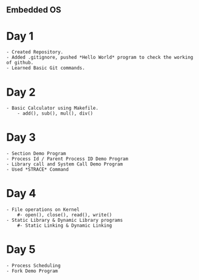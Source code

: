 ## Embedded OS

# Day 1
    - Created Repository.
    - Added .gitignore, pushed *Hello World* program to check the working of github.
    - Learned Basic Git commands.

# Day 2
    - Basic Calculator using Makefile.
        - add(), sub(), mul(), div()

# Day 3
    - Section Demo Program
    - Process Id / Parent Process ID Demo Program
    - Library call and System Call Demo Program
    - Used *STRACE* Command

# Day 4
    - File operations on Kernel
        #- open(), close(), read(), write()
    - Static Library & Dynamic Library programs
        #- Static Linking & Dynamic Linking

# Day 5
    - Process Scheduling 
    - Fork Demo Program
